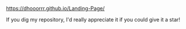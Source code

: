 https://dhooorrr.github.io/Landing-Page/

If you dig my repository, I'd really appreciate it if you could give it a star!
